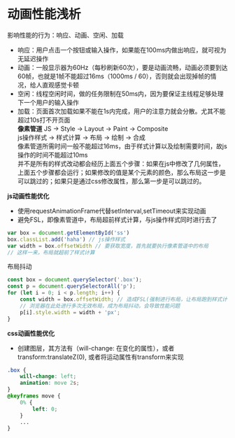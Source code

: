 # 动画性能浅析

影响性能的行为：响应、动画、空闲、加载
 * 响应：用户点击一个按钮或输入操作，如果能在100ms内做出响应，就可视为无延迟操作
 * 动画：一般显示器为60Hz（每秒刷新60次），要是动画流畅，动画必须要到达60帧，也就是1帧不能超过16ms（1000ms / 60），否则就会出现掉帧的情况，给人直观感觉卡顿
 * 空闲：线程空闲时间，做的任务限制在50ms内，因为要保证主线程足够处理下一个用户的输入操作
 * 加载：页面首次加载如果不能在1s内完成，用户的注意力就会分散。尤其不能超过10s打不开页面<br />
**像素管道**
JS -> Style -> Layout -> Paint -> Composite<br />
js操作样式 -> 样式计算 -> 布局 -> 绘制 -> 合成<br />
像素管道所需时间一般不能超过16ms，由于样式计算以及绘制需要时间，故js操作的时间不能超过10ms<br />
并不是所有的样式改动都会经历上面五个步骤：如果在js中修改了几何属性，上面五个步骤都会运行；如果修改的值是某个元素的颜色，那么布局这一步是可以跳过的；如果只是通过css修改属性，那么第一步是可以跳过的。

**js动画性能优化**
* 使用requestAnimationFrame代替setInterval,setTimeout来实现动画
* 避免FSL，即像素管道中，布局超前样式计算，与js操作样式同时进行去了
```js
var box = document.getElementById('ss')
box.classList.add('haha') // js操作样式
var width = box.offsetWidth // 要获取宽度，首先就要执行像素管道中的布局
// 这样一来，布局就超前了样式计算
```
布局抖动
```js
const box = document.querySelector('.box');
const p = document.querySelectorAll('p');
for (let i = 0; i < p.length; i++) {
    const width = box.offsetWidth; // 造成FSL(强制进行布局，让布局跑到样式计算前面)，拿到外面去获取
    // 浏览器在此处进行多次无效布局，成为布局抖动，会导致性能问题
    p[i].style.width = width + 'px';
}
```

**css动画性能优化**
* 创建图层，其方法有（will-change: 在变化的属性），或者transform:translateZ(0), 或者将运动属性有transform来实现
```css
.box {
    will-change: left;
    animation: move 2s;
}
@keyframes move {
    0% {
        left: 0;
    }
    ...
}
```
